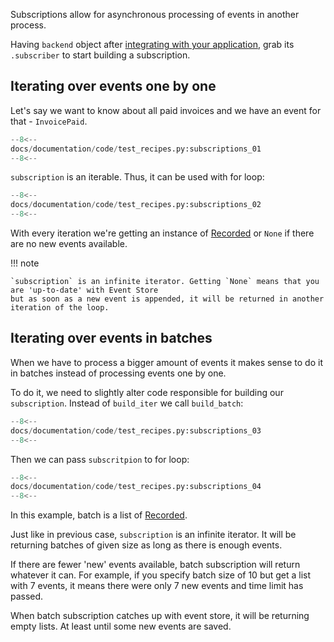 Subscriptions allow for asynchronous processing of events in another process.

Having `backend` object after [integrating with your application](integrate.md), grab its `.subscriber` to start building a subscription.

## Iterating over events one by one

Let's say we want to know about all paid invoices and we have an event for that - `InvoicePaid`.

```python
--8<--
docs/documentation/code/test_recipes.py:subscriptions_01
--8<--
```

`subscription` is an iterable. Thus, it can be used with for loop:

```python
--8<--
docs/documentation/code/test_recipes.py:subscriptions_02
--8<--
```

With every iteration we're getting an instance of [Recorded](../reference/recorded.md) or `None` if there are no new events available.

!!! note

    `subscription` is an infinite iterator. Getting `None` means that you are 'up-to-date' with Event Store
    but as soon as a new event is appended, it will be returned in another iteration of the loop.

## Iterating over events in batches

When we have to process a bigger amount of events it makes sense to do it in batches instead of processing events one by one.

To do it, we need to slightly alter code responsible for building our `subscription`. Instead of `build_iter` we call `build_batch`:

```python
--8<--
docs/documentation/code/test_recipes.py:subscriptions_03
--8<--
```

Then we can pass `subscritpion` to for loop:

```python
--8<--
docs/documentation/code/test_recipes.py:subscriptions_04
--8<--
```

In this example, batch is a list of [Recorded](../reference/recorded.md).

Just like in previous case, `subscription` is an infinite iterator. It will be returning batches of given size as long as there is enough events.

If there are fewer 'new' events available, batch subscription will return whatever it can. For example, if you specify batch size of 10 but get a list with 7 events, it means there were only 7 new events and time limit has passed.

When batch subscription catches up with event store, it will be returning empty lists. At least until some new events are saved.
